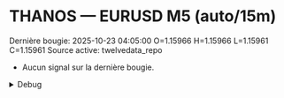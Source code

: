 # THANOS — EURUSD M5 (auto/15m)
Dernière bougie: 2025-10-23 04:05:00  O=1.15966  H=1.15966  L=1.15961  C=1.15961
Source active: twelvedata_repo

- Aucun signal sur la dernière bougie.

<details><summary>Debug</summary>

- TD_API_KEY manquant.

</details>